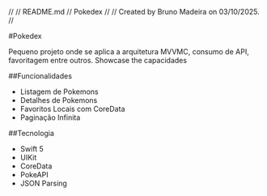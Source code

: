 //
//  README.md
//  Pokedex
//
//  Created by Bruno Madeira on 03/10/2025.
//

#Pokedex

Pequeno projeto onde se aplica a arquitetura MVVMC, consumo de API, favoritagem entre outros. Showcase the capacidades

##Funcionalidades
- Listagem de Pokemons
- Detalhes de Pokemons
- Favoritos Locais com CoreData
- Paginação Infinita

##Tecnologia
- Swift 5
- UIKit
- CoreData
- PokeAPI
- JSON Parsing


